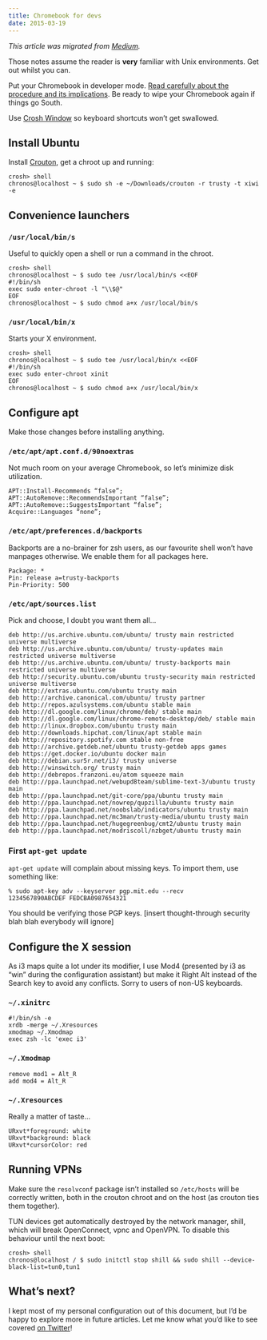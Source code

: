 ```yaml
---
title: Chromebook for devs
date: 2015-03-19
---
```


_This article was migrated from [Medium](https://medium.com/@pcarrier/developer-chromebook-101-435e76d55d88)._

Those notes assume the reader is **very** familiar with Unix environments. Get out whilst you can.

Put your Chromebook in developer mode. [Read carefully about the procedure and its implications](https://www.chromium.org/chromium-os/poking-around-your-chrome-os-device#TOC-Putting-your-Chrome-OS-Device-into-Developer-Mode). Be ready to wipe your Chromebook again if things go South.

Use [Crosh Window](https://chrome.google.com/webstore/detail/crosh-window/nhbmpbdladcchdhkemlojfjdknjadhmh) so keyboard shortcuts won’t get swallowed.

## Install Ubuntu

Install [Crouton](https://github.com/dnschneid/crouton), get a chroot up and running:

```
crosh> shell
chronos@localhost ~ $ sudo sh -e ~/Downloads/crouton -r trusty -t xiwi -e
```

## Convenience launchers

### `/usr/local/bin/s`

Useful to quickly open a shell or run a command in the chroot.

```
crosh> shell
chronos@localhost ~ $ sudo tee /usr/local/bin/s <<EOF
#!/bin/sh
exec sudo enter-chroot -l "\\$@"
EOF
chronos@localhost ~ $ sudo chmod a+x /usr/local/bin/s
```

### `/usr/local/bin/x`

Starts your X environment.

```
crosh> shell
chronos@localhost ~ $ sudo tee /usr/local/bin/x <<EOF
#!/bin/sh
exec sudo enter-chroot xinit
EOF
chronos@localhost ~ $ sudo chmod a+x /usr/local/bin/x
```

## Configure apt

Make those changes before installing anything.

### `/etc/apt/apt.conf.d/90noextras`

Not much room on your average Chromebook, so let’s minimize disk utilization.

```
APT::Install-Recommends “false”;
APT::AutoRemove::RecommendsImportant “false”;
APT::AutoRemove::SuggestsImportant “false”;
Acquire::Languages “none”;
```

### `/etc/apt/preferences.d/backports`

Backports are a no-brainer for zsh users, as our favourite shell won’t have manpages otherwise. We enable them for all packages here.

```
Package: *
Pin: release a=trusty-backports
Pin-Priority: 500
```

### `/etc/apt/sources.list`

Pick and choose, I doubt you want them all…

```
deb http://us.archive.ubuntu.com/ubuntu/ trusty main restricted universe multiverse
deb http://us.archive.ubuntu.com/ubuntu/ trusty-updates main restricted universe multiverse
deb http://us.archive.ubuntu.com/ubuntu/ trusty-backports main restricted universe multiverse
deb http://security.ubuntu.com/ubuntu trusty-security main restricted universe multiverse
deb http://extras.ubuntu.com/ubuntu trusty main
deb http://archive.canonical.com/ubuntu/ trusty partner
deb http://repos.azulsystems.com/ubuntu stable main
deb http://dl.google.com/linux/chrome/deb/ stable main
deb http://dl.google.com/linux/chrome-remote-desktop/deb/ stable main
deb http://linux.dropbox.com/ubuntu trusty main
deb http://downloads.hipchat.com/linux/apt stable main
deb http://repository.spotify.com stable non-free
deb http://archive.getdeb.net/ubuntu trusty-getdeb apps games
deb https://get.docker.io/ubuntu docker main
deb http://debian.sur5r.net/i3/ trusty universe
deb http://winswitch.org/ trusty main
deb http://debrepos.franzoni.eu/atom squeeze main
deb http://ppa.launchpad.net/webupd8team/sublime-text-3/ubuntu trusty main
deb http://ppa.launchpad.net/git-core/ppa/ubuntu trusty main
deb http://ppa.launchpad.net/nowrep/qupzilla/ubuntu trusty main
deb http://ppa.launchpad.net/noobslab/indicators/ubuntu trusty main
deb http://ppa.launchpad.net/mc3man/trusty-media/ubuntu trusty main
deb http://ppa.launchpad.net/hugegreenbug/cmt2/ubuntu trusty main
deb http://ppa.launchpad.net/modriscoll/nzbget/ubuntu trusty main
```

### First `apt-get update`

`apt-get update` will complain about missing keys. To import them, use something like:

```
% sudo apt-key adv --keyserver pgp.mit.edu --recv
1234567890ABCDEF FEDCBA0987654321
```

You should be verifying those PGP keys. [insert thought-through security blah blah everybody will ignore]

## Configure the X session

As i3 maps quite a lot under its modifier, I use Mod4 (presented by i3 as “win” during the configuration assistant) but make it Right Alt instead of the Search key to avoid any conflicts. Sorry to users of non-US keyboards.

### `~/.xinitrc`

```
#!/bin/sh -e
xrdb -merge ~/.Xresources
xmodmap ~/.Xmodmap
exec zsh -lc 'exec i3'
```

### `~/.Xmodmap`

```
remove mod1 = Alt_R
add mod4 = Alt_R
```

### `~/.Xresources`

Really a matter of taste…

```
URxvt*foreground: white
URxvt*background: black
URxvt*cursorColor: red
```

## Running VPNs

Make sure the `resolvconf` package isn’t installed so `/etc/hosts` will be correctly written, both in the crouton chroot and on the host (as crouton ties them together).

TUN devices get automatically destroyed by the network manager, shill, which will break OpenConnect, vpnc and OpenVPN. To disable this behaviour until the next boot:

```
crosh> shell
chronos@localhost / $ sudo initctl stop shill && sudo shill --device-black-list=tun0,tun1
```

## What’s next?

I kept most of my personal configuration out of this document, but I’d be happy to explore more in future articles. Let me know what you’d like to see covered [on Twitter](https://twitter.com/pcarrier)!

```

```

